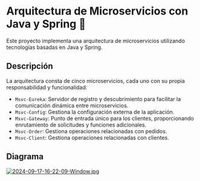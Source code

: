 # Arquitectura de Microservicios con Java y Spring 🚀

Este proyecto implementa una arquitectura de microservicios utilizando tecnologías basadas en Java y Spring.

## Descripción

La arquitectura consta de cinco microservicios, cada uno con su propia responsabilidad y funcionalidad:

- `Msvc-Eureka`: Servidor de registro y descubrimiento para facilitar la comunicación dinámica entre microservicios.
- `Msvc-Config`: Gestiona la configuración externa de la aplicación.
- `Msvc-Gateway`: Punto de entrada único para los clientes, proporcionando enrutamiento de solicitudes y funciones adicionales.
- `Msvc-Order`: Gestiona operaciones relacionadas con pedidos.
- `Msvc-Client`: Gestiona operaciones relacionadas con clientes.

## Diagrama
[![2024-09-17-16-22-09-Window.jpg](https://i.postimg.cc/FKWFzYwv/2024-09-17-16-22-09-Window.jpg)](https://postimg.cc/FfSXnH9C)
 

